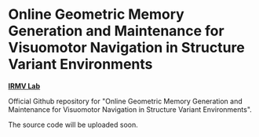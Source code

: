 # Online Geometric Memory Generation and Maintenance for Visuomotor Navigation in Structure Variant Environments

[**IRMV Lab**](https://irmv.sjtu.edu.cn/)

Official Github repository for "Online Geometric Memory Generation and Maintenance for Visuomotor Navigation in Structure Variant Environments".

The source code will be uploaded soon.